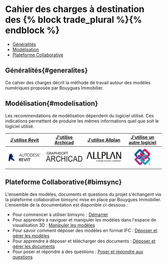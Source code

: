 # Cahier des charges à destination des {% block trade_plural %}{% endblock %}

* [Généralités](#generalites)
* [Modélisation](#modelisation)
* [Plateforme Collaborative](#bimsync)

## Généralités{#generalites}

Ce cahier des charges décrit la méthode de travail autour des modèles numériques proposée par Bouygues Immobilier.

## Modélisation{#modelisation}

Les recommendations de modélisation dépendent du logiciel utilisé. Ces indications permettent de produire les mêmes informations quel que soit le logiciel utilisé.

| [**J'utilise Revit**](/lots/{{lot}}/{{lot}}-revit.html) | [**J'utilise Archicad**](/lots/{{lot}}/{{lot}}-archicad.html) |[**J'utilise Allplan**](/lots/{{lot}}/{{lot}}-allplan.html)| [**J'utilise un autre logiciel**](/lots/{{lot}}/{{lot}}-ifc.html) |
| :---: | :---: | :---: | :---: |
| [![Revit](/02_Modelisation/00_communs/images/Revit.png)](/lots/{{lot}}/{{lot}}-revit.html) | [![Archicad](/02_Modelisation/00_communs/images/archiCAD.png)](/lots/{{lot}}/{{lot}}-archicad.html) |[![AllPlan](/02_Modelisation/02_architecte/images/Unternehmenslogo_Allplan.png)](/lots/{{lot}}/{{lot}}-allplan.html)| [![IFC](/02_Modelisation/00_communs/images/ifc.jpg)](/lots/{{lot}}/{{lot}}-ifc.html) |

## Plateforme Collaborative{#bimsync}

L'ensemble des modèles, documents et questions du projet s'échangent via la plateforme collaborative bimsync mise en place par Bouygues Immobilier. L'ensemble de la documentation est disponible ci-dessous :

* Pour commencer à utiliser bimsync : [Démarrer](/03_bimsync/demarrage.md)
* Pour apprendre à naviguer et manipuler les modèles dans l'espace de visualisation 3D : [Manipuler les modèles](/03_bimsync/manipuler-les-modeles.md)
* Pour savoir comment déposer des modèles en format IFC : [Déposer et gérer les modèles](/03_bimsync/deposer-et-gerer-des-modeles.md)
* Pour apprendre à déposer et télécharger des documents : [Déposer et gérer les documents](/03_bimsync/deposer-et-gerer-des-documents.md)
* Pour poser et répondre à des questions : [Poser et répondre aux questions](/03_bimsync/poser-et-repondre-aux-questions.md)